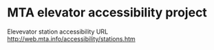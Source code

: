 # MTA elevator accessibility project
Elevevator station accessibility URL http://web.mta.info/accessibility/stations.htm
